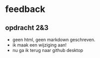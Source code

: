 # feedback

## opdracht 2&3

 - geen html, geen markdown geschreven.
 - ik maak een wijziging aan!
 - nu ga ik terug naar github desktop